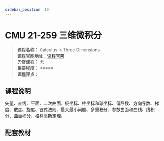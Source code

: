 ```yaml
---
sidebar_position: 10
---
```


# CMU 21-259 三维微积分

>**课程名称：** Calculus in Three Dimensions        
**课程官网地址：**[课程官网](https://www.math.cmu.edu/~handron/21_259/)      
**先修课程：** 无  
**重要程度：** ※※※※※  
**课程评点：**     

## 课程说明
矢量、直线、平面、二次曲面、极坐标、柱坐标和球坐标、偏导数、方向导数、梯度、散度、旋度、链式法则、最大最小问题、多重积分、参数曲面和曲线、线积分、曲面积分、格林高斯定理。     

## 配套教材
